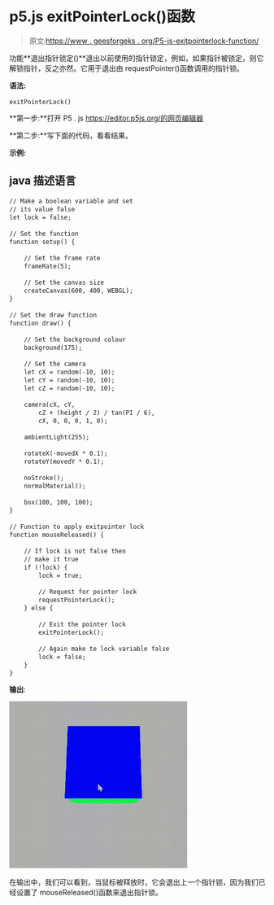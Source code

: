 # p5.js exitPointerLock()函数

> 原文:[https://www . geesforgeks . org/P5-js-exitpointerlock-function/](https://www.geeksforgeeks.org/p5-js-exitpointerlock-function/)

功能**退出指针锁定()**退出以前使用的指针锁定，例如，如果指针被锁定，则它解锁指针，反之亦然。它用于退出由 requestPointer()函数调用的指针锁。

**语法:**

```
exitPointerLock()
```

**第一步:**打开 P5 . js https://editor.p5js.org/的网页编辑器

**第二步:**写下面的代码，看看结果。

**示例:**

## java 描述语言

```
// Make a boolean variable and set
// its value false
let lock = false;

// Set the function
function setup() {

    // Set the frame rate
    frameRate(5);

    // Set the canvas size
    createCanvas(600, 400, WEBGL);
}

// Set the draw function
function draw() {

    // Set the background colour
    background(175);

    // Set the camera
    let cX = random(-10, 10);
    let cY = random(-10, 10);
    let cZ = random(-10, 10);

    camera(cX, cY,
        cZ + (height / 2) / tan(PI / 6),
        cX, 0, 0, 0, 1, 0);

    ambientLight(255);

    rotateX(-movedX * 0.1);
    rotateY(movedY * 0.1);

    noStroke();
    normalMaterial();

    box(100, 100, 100);
}

// Function to apply exitpointer lock
function mouseReleased() {

    // If lock is not false then
    // make it true
    if (!lock) {
        lock = true;

        // Request for pointer lock
        requestPointerLock();
    } else {

        // Exit the pointer lock
        exitPointerLock();

        // Again make te lock variable false
        lock = false;
    }
}
```

**输出**:

![](img/ed8e6ca10f63805aad443e441f74e88b.png)

在输出中，我们可以看到，当鼠标被释放时，它会退出上一个指针锁，因为我们已经设置了 mouseReleased()函数来退出指针锁。